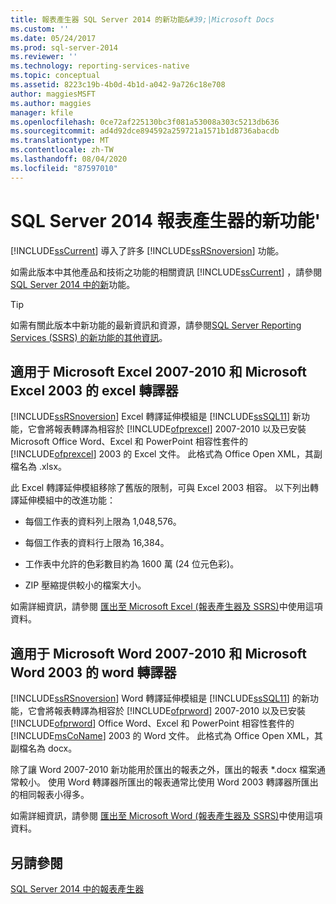 ```yaml
---
title: 報表產生器 SQL Server 2014 的新功能&#39;|Microsoft Docs
ms.custom: ''
ms.date: 05/24/2017
ms.prod: sql-server-2014
ms.reviewer: ''
ms.technology: reporting-services-native
ms.topic: conceptual
ms.assetid: 8223c19b-4b0d-4b1d-a042-9a726c18e708
author: maggiesMSFT
ms.author: maggies
manager: kfile
ms.openlocfilehash: 0ce72af225130bc3f081a53008a303c5213db636
ms.sourcegitcommit: ad4d92dce894592a259721a1571b1d8736abacdb
ms.translationtype: MT
ms.contentlocale: zh-TW
ms.lasthandoff: 08/04/2020
ms.locfileid: "87597010"
---
```

# <a name="what39s-new-in-report-builder-for-sql-server-2014"></a>SQL Server 2014 報表產生器的新功能&#39;
  [!INCLUDE[ssCurrent](../includes/sscurrent-md.md)] 導入了許多 [!INCLUDE[ssRSnoversion](../includes/ssrsnoversion-md.md)] 功能。  
  
 如需此版本中其他產品和技術之功能的相關資訊 [!INCLUDE[ssCurrent](../includes/sscurrent-md.md)] ，請參閱[SQL Server 2014 中的新](../sql-server/what-s-new-in-sql-server-2016.md)功能。  
  
> [!TIP]  
>  如需有關此版本中新功能的最新資訊和資源，請參閱[SQL Server Reporting Services (SSRS) 的新功能的其他資訊](https://go.microsoft.com/fwlink/?LinkId=207147)。  
  
##  <a name="excel-renderer-for-microsoft-excel-2007-2010-and-microsoft-excel-2003"></a><a name="ExcelRenderer"></a>適用于 Microsoft Excel 2007-2010 和 Microsoft Excel 2003 的 excel 轉譯器  
 [!INCLUDE[ssRSnoversion](../includes/ssrsnoversion-md.md)] Excel 轉譯延伸模組是 [!INCLUDE[ssSQL11](../includes/sssql11-md.md)] 新功能，它會將報表轉譯為相容於 [!INCLUDE[ofprexcel](../includes/ofprexcel-md.md)] 2007-2010 以及已安裝 Microsoft Office Word、Excel 和 PowerPoint 相容性套件的 [!INCLUDE[ofprexcel](../includes/ofprexcel-md.md)] 2003 的 Excel 文件。 此格式為 Office Open XML，其副檔名為 .xlsx。  
  
 此 Excel 轉譯延伸模組移除了舊版的限制，可與 Excel 2003 相容。 以下列出轉譯延伸模組中的改進功能：  
  
-   每個工作表的資料列上限為 1,048,576。  
  
-   每個工作表的資料行上限為 16,384。  
  
-   工作表中允許的色彩數目約為 1600 萬 (24 位元色彩)。  
  
-   ZIP 壓縮提供較小的檔案大小。  
  
 如需詳細資訊，請參閱 [匯出至 Microsoft Excel &#40;報表產生器及 SSRS&#41;](report-builder/exporting-to-microsoft-excel-report-builder-and-ssrs.md)中使用這項資料。  
  
##  <a name="word-renderer-for-microsoft-word-2007-2010-and-microsoft-word-2003"></a><a name="WordRenderer"></a>適用于 Microsoft Word 2007-2010 和 Microsoft Word 2003 的 word 轉譯器  
 [!INCLUDE[ssRSnoversion](../includes/ssrsnoversion-md.md)] Word 轉譯延伸模組是 [!INCLUDE[ssSQL11](../includes/sssql11-md.md)] 的新功能，它會將報表轉譯為相容於 [!INCLUDE[ofprword](../includes/ofprword-md.md)] 2007-2010 以及已安裝 [!INCLUDE[ofprword](../includes/ofprword-md.md)] Office Word、Excel 和 PowerPoint 相容性套件的 [!INCLUDE[msCoName](../includes/msconame-md.md)] 2003 的 Word 文件。 此格式為 Office Open XML，其副檔名為 docx。  
  
 除了讓 Word 2007-2010 新功能用於匯出的報表之外，匯出的報表 *.docx 檔案通常較小。 使用 Word 轉譯器所匯出的報表通常比使用 Word 2003 轉譯器所匯出的相同報表小得多。  
  
 如需詳細資訊，請參閱 [匯出至 Microsoft Word &#40;報表產生器及 SSRS&#41;](report-builder/exporting-to-microsoft-word-report-builder-and-ssrs.md)中使用這項資料。  
  
## <a name="see-also"></a>另請參閱  
 [SQL Server 2014 中的報表產生器](report-builder/report-builder-in-sql-server-2016.md)  
  
  
